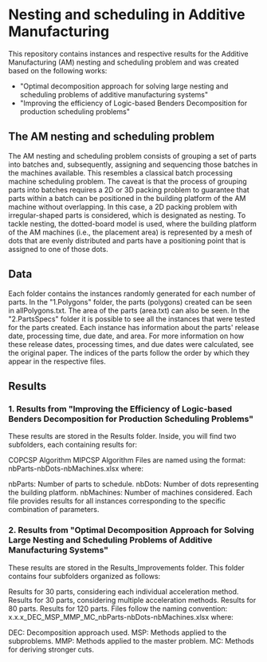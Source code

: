 # Nesting and scheduling in Additive Manufacturing
This repository contains instances and respective results for the Additive Manufacturing (AM) nesting and scheduling problem and was created based on the following works:
 - "Optimal decomposition approach for solving large nesting and scheduling problems of additive manufacturing systems"
 - "Improving the efficiency of Logic-based Benders Decomposition for production scheduling problems"

## The AM nesting and scheduling problem
The AM nesting and scheduling problem consists of grouping a set of parts into batches and, subsequently, assigning and sequencing those batches in the machines available. This resembles a classical batch processing machine scheduling problem. The caveat is that the process of grouping parts into batches requires a 2D or 3D packing problem to guarantee that parts within a batch can be positioned in the building platform of the AM machine without overlapping. In this case, a 2D packing problem with irregular-shaped parts is considered, which is designated as nesting. To tackle nesting, the dotted-board model is used, where the building platform of the AM machines (i.e., the placement area) is represented by a mesh of dots that are evenly distributed and parts have a positioning point that is assigned to one of those dots.

## Data
Each folder contains the instances randomly generated for each number of parts. In the "1.Polygons" folder, the parts (polygons) created can be seen in allPolygons.txt. The area of the parts (area.txt) can also be seen. In the "2.PartsSpecs" folder it is possible to see all the instances that were tested for the parts created. Each instance has information about the parts' release date, processing time, due date, and area. For more information on how these release dates, processing times, and due dates were calculated, see the original paper. The indices of the parts follow the order by which they appear in the respective files.

## Results
### 1. Results from "Improving the Efficiency of Logic-based Benders Decomposition for Production Scheduling Problems"
These results are stored in the Results folder. Inside, you will find two subfolders, each containing results for:

COPCSP Algorithm
MIPCSP Algorithm
Files are named using the format:
nbParts-nbDots-nbMachines.xlsx
where:

nbParts: Number of parts to schedule.
nbDots: Number of dots representing the building platform.
nbMachines: Number of machines considered.
Each file provides results for all instances corresponding to the specific combination of parameters.

### 2. Results from "Optimal Decomposition Approach for Solving Large Nesting and Scheduling Problems of Additive Manufacturing Systems"
These results are stored in the Results_Improvements folder. This folder contains four subfolders organized as follows:

Results for 30 parts, considering each individual acceleration method.
Results for 30 parts, considering multiple acceleration methods.
Results for 80 parts.
Results for 120 parts.
Files follow the naming convention:
x.x.x_DEC_MSP_MMP_MC_nbParts-nbDots-nbMachines.xlsx
where:

DEC: Decomposition approach used.
MSP: Methods applied to the subproblems.
MMP: Methods applied to the master problem.
MC: Methods for deriving stronger cuts.

